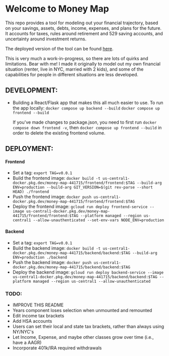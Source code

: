 # Welcome to Money Map

This repo provides a tool for modeling out your financial trajectory, based on your savings, assets, debts, income, expenses, and plans for the future. It accounts for taxes, rules around retirement and 529 saving accounts, and uncertainty around investment returns.

The deployed version of the tool can be found [here](https://frontend-service-755168858752.us-central1.run.app/).

This is very much a work-in-progress, so there are lots of quirks and limitations. Bear with me! I made it originally to model out my own financial situation (renter, live in NYC, married with 2 kids), and some of the capabilities for people in different situations are less developed.


## DEVELOPMENT:

- Building a React/Flask app that makes this all much easier to use.
  To run the app locally:
  `docker compose up backend --build`
  `docker compose up frontend --build`

  If you've made changes to package.json, you need to first run `docker compose down frontend -v`, then `docker compose up frontend --build` in order to delete the existing frontend volume.

## DEPLOYMENT:

#### Frontend

- Set a tag: `export TAG=v0.0.1`
- Build the frontend image: `docker build -t us-central1-docker.pkg.dev/money-map-441715/frontend/frontend:$TAG --build-arg ENV=production --build-arg GIT_VERSION=$(git rev-parse --short HEAD) ./frontend`
- Push the frontend image: `docker push us-central1-docker.pkg.dev/money-map-441715/frontend/frontend:$TAG`
- Deploy the frontend image: `gcloud run deploy frontend-service --image us-central1-docker.pkg.dev/money-map-441715/frontend/frontend:$TAG --platform managed --region us-central1 --allow-unauthenticated --set-env-vars NODE_ENV=production`

#### Backend

- Set a tag: `export TAG=v0.0.1`
- Build the backend image: `docker build -t us-central1-docker.pkg.dev/money-map-441715/backend/backend:$TAG --build-arg ENV=production ./backend`
- Push the backend image: `docker push us-central1-docker.pkg.dev/money-map-441715/backend/backend:$TAG`
- Deploy the backend image: `gcloud run deploy backend-service --image us-central1-docker.pkg.dev/money-map-441715/backend/backend:$TAG --platform managed --region us-central1 --allow-unauthenticated`

### TODO:

- IMPROVE THIS README
- Years component loses selection when unmounted and remounted
- Edit income tax brackets
- Add HSA accounts
- Users can set their local and state tax brackets, rather than always using NY/NYC's
- Let Income, Expense, and maybe other classes grow over time (i.e., have a AAGR)
- Incorporate 401k/IRA required withdrawals
